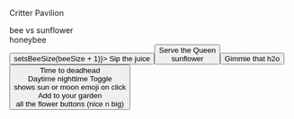 Critter Pavilion

<section>bee vs sunflower
    <div>honeybee</div>
        <button onClick={() => setsBeeSize(beeSize + 1)}>
        Sip the juice
        <button>Serve the Queen
    <div>sunflower</div>
        <button>Gimmie that h2o
        <button>Time to deadhead

<section>Daytime nighttime Toggle
    <div> shows sun or moon emoji on click
<section>Add to your garden 
    <div> all the flower buttons (nice n big)
